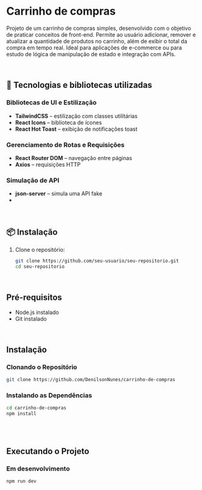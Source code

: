 # Carrinho de compras

Projeto de um carrinho de compras simples, desenvolvido com o objetivo de praticar conceitos de front-end. Permite ao usuário adicionar, remover e atualizar a quantidade de produtos no carrinho, além de exibir o total da compra em tempo real. Ideal para aplicações de e-commerce ou para estudo de lógica de manipulação de estado e integração com APIs.

<br/>

## 🚀 Tecnologias e bibliotecas utilizadas

### Bibliotecas de UI e Estilização
- **TailwindCSS** – estilização com classes utilitárias
- **React Icons** – biblioteca de ícones
- **React Hot Toast** – exibição de notificações toast

### Gerenciamento de Rotas e Requisições
- **React Router DOM** – navegação entre páginas
- **Axios** – requisições HTTP

### Simulação de API
- **json-server** – simula uma API fake
- 
<br/>

## 📦 Instalação

1. Clone o repositório:
   ```bash
   git clone https://github.com/seu-usuario/seu-repositorio.git
   cd seu-repositorio

<br/>

## Pré-requisitos

- Node.js instalado
- Git instalado
  
<br/>

## Instalação

### Clonando o Repositório

```bash
git clone https://github.com/DenilsonNunes/carrinho-de-compras
```
### Instalando as Dependências

```bash
cd carrinho-de-compras
npm install
```

<br/>

<br/>

## Executando o Projeto

### Em desenvolvimento

```bash
npm run dev
```

